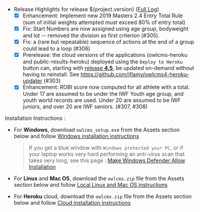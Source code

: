 * Release Highlights for release ${project.version} ([Full Log](https://github.com/jflamy/owlcms4/issues?utf8=%E2%9C%93&q=is%3Aclosed+is%3Aissue+project%3Ajflamy%2Fowlcms4%2F1+))
  - [x] Enhancement: Implement new 2019 Masters 2.4 Entry Total Rule (sum of initial weights attempted must exceed 80% of entry total)
  - [x] Fix: Start Numbers are now assigned using age group, bodyweight and lot -- removed the division as first criterion (#305).
  - [x] Fix: a (rare but repeatable) sequence of actions at the end of a group could lead to a loop (#306)
  - [x] Prerelease: the cloud versions of the applications (owlcms-heroku and public-results-heroku) deployed using the `Deploy to Heroku` button can, starting with <u>release **4.5</u>**, be updated on-demand without having to reinstall. See https://github.com/jflamy/owlcms4-heroku-updater (#303)
  - [x] Enhancement: ROBI score now computed for all athlete with a total. Under 17 are assumed to be under the IWF Youth age group, and youth world records are used.  Under 20 are assumed to be IWF juniors, and over 20 are IWF seniors. (#307, #308)

Installation Instructions :
  - For **Windows**, download `owlcms_setup.exe` from the Assets section below and follow [Windows installation instructions](https://jflamy.github.io/owlcms4/#/LocalWindowsSetup.md) 
    
    > If you get a blue window with `Windows protected your PC`, or if your laptop works very hard performing an anti-virus scan that takes very long, see this page : [Make Windows Defender Allow Installation](https://jflamy.github.io/owlcms4/#/DefenderOff)
  - For **Linux** and **Mac OS**, download the `owlcms.zip` file from the Assets section below and follow [Local Linux and Mac OS instructions](https://jflamy.github.io/owlcms4/#/LocalLinuxMacSetup.md) 
  - For **Heroku** cloud, download the `owlcms.zip` file from the Assets section below and follow [Cloud installation instructions](https://jflamy.github.io/owlcms4/#/Heroku.md)
